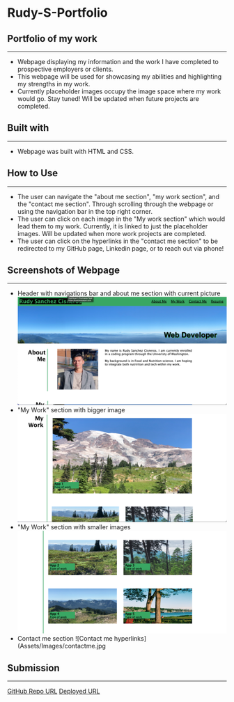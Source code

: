 # Rudy-S-Portfolio

## Portfolio of my work

---

- Webpage displaying my information and the work I have completed to prospective employers or clients.
- This webpage will be used for showcasing my abilities and highlighting my strengths in my work.
- Currently placeholder images occupy the image space where my work would go. Stay tuned! Will be updated when future projects are completed.

## Built with

---

- Webpage was built with HTML and CSS.

## How to Use

---

- The user can navigate the "about me section", "my work section", and the "contact me section". Through scrolling through the webpage or using the navigation bar in the top right corner.
- The user can click on each image in the "My work section" which would lead them to my work. Currently, it is linked to just the placeholder images. Will be updated when more work projects are completed.
- The user can click on the hyperlinks in the "contact me section" to be redirected to my GitHub page, Linkedin page, or to reach out via phone!

## Screenshots of Webpage

---

- Header with navigations bar and about me section with current picture
  ![Webpage Header and About Me](Assets/Images/nav-bar-about-me.jpg)
- "My Work" section with bigger image
  ![My Work section with bigger image](Assets/Images/myworkbigimg.jpg)
- "My Work" section with smaller images
  ![Smaller images of my work](Assets/Images/myworksmallimgs.jpg)
- Contact me section
  ![Contact me hyperlinks](Assets/Images/contactme.jpg

## Submission

---

[GitHub Repo URL](https://github.com/Rudys212/Rudy-S-Portfolio)
[Deployed URL](https://rudys212.github.io/Rudy-S-Portfolio/)
